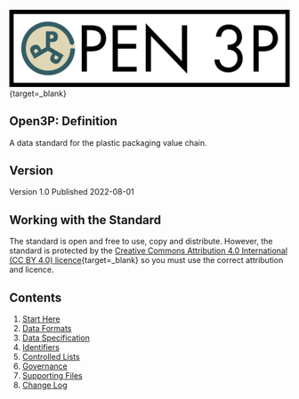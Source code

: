 [![Open Data Manchester](images/Open3PFullColour.jpg)](https://www.opendatamanchester.org.uk/plastics-packaging-portal/){target=_blank}

## Open3P: Definition

A data standard for the plastic packaging value chain.

## Version

Version 1.0 Published 2022-08-01

## Working with the Standard

The standard is open and free to use, copy and distribute. However, the standard is protected by the [Creative Commons Attribution 4.0 International (CC BY 4.0) licence](https://creativecommons.org/licenses/by/4.0/legalcode){target=_blank} so you must use the correct attribution and licence.

## Contents

1. [Start Here](/1_Start_Here/1_1_Introduction/)
2. [Data Formats](/2_Data_Formats/2_1_Data_Formats/)
3. [Data Specification](/3_Data_Specification/3_1_Component_Catalogue/)
4. [Identifiers](/4_Identifiers/4_1_Identifiers/)
5. [Controlled Lists](/5_Controlled_Lists/5_1_Controlled_Lists_Component_Catalogue/)
6. [Governance](/6_Governance/6_1_Governance/)
7. [Supporting Files](/7_Supporting_Files/7_2_Example_Files/)
8. [Change Log](/8_Change_Log/8_1_Change_Log/)
